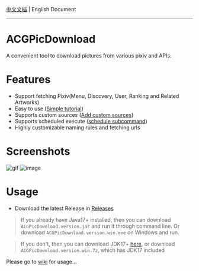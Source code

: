 [中文文档](https://github.com/zxzxy/ACGPicDownload/blob/master/README.md) | English Document

------------------

# ACGPicDownload

A convenient tool to download pictures from various pixiv and APIs.

# Features

- Support fetching Pixiv(Menu, Discovery, User, Ranking and Related Artworks)
- Easy to use ([Simple tutorial](https://github.com/zxzxy/ACGPicDownload/wiki/How-to-use#to-be-more-specific))
- Supports custom sources ([Add custom sources](https://github.com/zxzxy/ACGPicDownload/wiki/Add-custom-sources))
- Supports scheduled
  execute ([schedule subcommand](https://github.com/zxzxy/ACGPicDownload/wiki/How-to-use#subcommand-schedule))
- Highly customizable naming rules and fetching urls

# Screenshots
![gif](https://user-images.githubusercontent.com/73475219/206824795-d3332057-41e5-4271-abdd-446a02a9db3c.gif)
![image](https://user-images.githubusercontent.com/73475219/206455033-dc49237b-b8f1-4a39-bfa5-3f64b6f71fb1.png)

# Usage

- Download the latest Release in [Releases](https://github.com/zxzxy/ACGPicDownload/releases)

> If you already have Java17+ installed, then you can download `ACGPicDownload.version.jar` and run it through command
> line. Or
> download `ACGPicDownload.version.win.exe` on Windows and run.

> If you don't, then you can download JDK17+ [here](https://adoptium.net/en-US/temurin/archive), or
> download `ACGPicDownload.version.win.7z`, which has JDK17 included


Please go to [wiki](https://github.com/zxzxy/ACGPicDownload/wiki) for usage...
